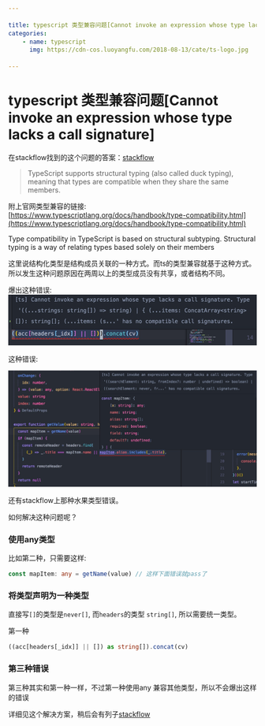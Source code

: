```yaml
---

title: typescript 类型兼容问题[Cannot invoke an expression whose type lacks a call signature]
categories:
    - name: typescript
      img: https://cdn-cos.luoyangfu.com/2018-08-13/cate/ts-logo.jpg

---
```



# typescript 类型兼容问题[Cannot invoke an expression whose type lacks a call signature]

在stackflow找到的这个问题的答案：[stackflow](https://stackoverflow.com/questions/42427393/cannot-invoke-an-expression-whose-type-lacks-a-call-signature)

> TypeScript supports structural typing (also called duck typing), meaning that types are compatible when they share the same members.

附上官网类型兼容的链接: [https://www.typescriptlang.org/docs/handbook/type-compatibility.html](https://www.typescriptlang.org/docs/handbook/type-compatibility.html)

Type compatibility in TypeScript is based on structural subtyping. Structural typing is a way of relating types based solely on their members

这里说结构化类型是结构成员关联的一种方式。而ts的类型兼容就基于这种方式。所以发生这种问题原因在两周以上的类型成员没有共享，或者结构不同。

爆出这种错误:
![](assets/15325743500070/15325746340174.jpg)

这种错误:

![](assets/15325743500070/15325746952067.jpg)


还有stackflow上那种水果类型错误。

如何解决这种问题呢？

### 使用any类型

比如第二种，只需要这样:

```ts
const mapItem: any = getName(value) // 这样下面错误就pass了
```

### 将类型声明为一种类型

直接写`[]`的类型是`never[]`, 而`headers`的类型 `string[]`, 所以需要统一类型。

第一种
```ts
((acc[headers[_idx]] || []) as string[]).concat(cv)
```

### 第三种错误

第三种其实和第一种一样，不过第一种使用any 兼容其他类型，所以不会爆出这样的错误

详细见这个解决方案，稍后会有列子[stackflow](https://stackoverflow.com/questions/42427393/cannot-invoke-an-expression-whose-type-lacks-a-call-signature)


